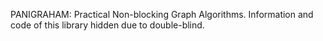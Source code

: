 PANIGRAHAM: Practical Non-blocking Graph Algorithms. Information and code of this library hidden due to double-blind.
